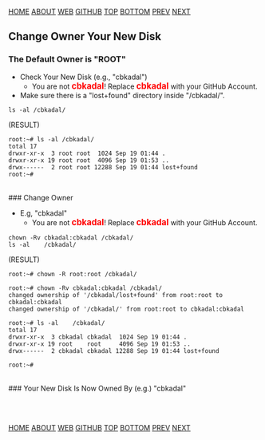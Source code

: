 ---
---

[HOME](index.md)
[ABOUT](README.md)
[WEB](https://osp4diss.vlsm.org/)
[GITHUB](https://github.com/os2xx/osp4diss/)
[TOP](#)
[BOTTOM](#endofpage)
[PREV](W03-06.md)
[NEXT](W03-08.md)

## Change Owner Your New Disk

### The Default Owner is "ROOT"

* Check Your New Disk (e.g., "cbkadal")
  * You are not <span style="color:red; font-weight:bold; font-size:larger;">cbkadal</span>!
    Replace <span style="color:red; font-weight:bold; font-size:larger;">cbkadal</span> with your GitHub Account.
* Make sure there is a "lost+found" directory inside "/cbkadal/".

```
ls -al /cbkadal/

```

(RESULT)

```
root:~# ls -al /cbkadal/
total 17
drwxr-xr-x  3 root root  1024 Sep 19 01:44 .
drwxr-xr-x 19 root root  4096 Sep 19 01:53 ..
drwx------  2 root root 12288 Sep 19 01:44 lost+found
root:~# 

```

<br>
### Change Owner

* E.g, "cbkadal"
  * You are not <span style="color:red; font-weight:bold; font-size:larger;">cbkadal</span>!
    Replace <span style="color:red; font-weight:bold; font-size:larger;">cbkadal</span> with your GitHub Account.

```
chown -Rv cbkadal:cbkadal /cbkadal/
ls -al    /cbkadal/

```

(RESULT)

```
root:~# chown -R root:root /cbkadal/

root:~# chown -Rv cbkadal:cbkadal /cbkadal/
changed ownership of '/cbkadal/lost+found' from root:root to cbkadal:cbkadal
changed ownership of '/cbkadal/' from root:root to cbkadal:cbkadal

root:~# ls -al    /cbkadal/
total 17
drwxr-xr-x  3 cbkadal cbkadal  1024 Sep 19 01:44 .
drwxr-xr-x 19 root    root     4096 Sep 19 01:53 ..
drwx------  2 cbkadal cbkadal 12288 Sep 19 01:44 lost+found

root:~# 

```

<br>
### Your New Disk Is Now Owned By (e.g.) "cbkadal"

<br id="endofpage"><br>

[HOME](index.md)
[ABOUT](README.md)
[WEB](https://osp4diss.vlsm.org/)
[GITHUB](https://github.com/os2xx/osp4diss/)
[TOP](#)
[BOTTOM](#endofpage)
[PREV](W03-06.md)
[NEXT](W03-08.md)
<br>

